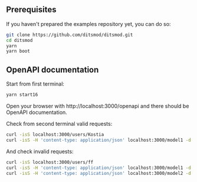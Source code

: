 ## Prerequisites

If you haven't prepared the examples repository yet, you can do so:

```bash
git clone https://github.com/ditsmod/ditsmod.git
cd ditsmod
yarn
yarn boot
```

## OpenAPI documentation

Start from first terminal:

```bash
yarn start16
```

Open your browser with http://localhost:3000/openapi and there
should be OpenAPI documentation.

Check from second terminal valid requests:

```bash
curl -isS localhost:3000/users/Kostia
curl -isS -H 'content-type: application/json' localhost:3000/model1 -d '{"numbers": [5]}'
```

And check invalid requests:

```bash
curl -isS localhost:3000/users/ff
curl -isS -H 'content-type: application/json' localhost:3000/model1 -d '{}'
curl -isS -H 'content-type: application/json' localhost:3000/model2 -d '{"model1":{"numbers": ["d"]}}'
```
